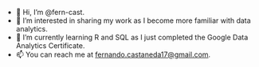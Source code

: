 - 👋 Hi, I’m @fern-cast.
- 👀 I’m interested in sharing my work as I become more familiar with data analytics.
- 🌱 I’m currently learning R and SQL as I just completed the Google Data Analytics Certificate. 
- 📫 You can reach me at fernando.castaneda17@gmail.com.

<!---
fern-cast/fern-cast is a ✨ special ✨ repository because its `README.md` (this file) appears on your GitHub profile.
You can click the Preview link to take a look at your changes.
--->

